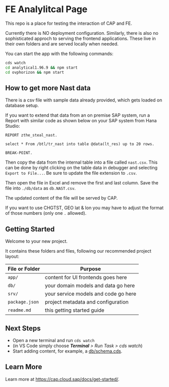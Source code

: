 # FE Analylitcal Page

This repo is a place for testing the interaction of CAP and FE.

Currently there is NO deployment configuration.
Similarly, there is also no sophisticated approch to serving the frontend applications. These live in their own folders and are served locally when needed.

You can start the app with the following commands:

```sh
cds watch
cd analytical1.96.9 && npm start 
cd ovphorizon && npm start
```

## How to get more Nast data

There is a csv file with sample data already provided, which gets loaded on database setup.

If you want to extend that data from an on premise SAP system, run a Report with similar code as shown below on your SAP system from Hana Studio:

```ABAP
REPORT zthe_steal_nast.

select * From /btl/tr_nast into table @data(lt_res) up to 20 rows.

BREAK-POINT.
```

Then copy the data from the internal table into a file called `nast.csv`. This can be done by right clicking on the table data in debugger and selecting `Export to File...`. Be sure to update the file extension to `.csv`.

Then open the file in Excel and remove the first and last column.
Save the file into `./db/data` as `db.NAST.csv`.

The updated content of the file will be served by CAP.

If you want to use CHGTST, GEO lat & lon you may have to adjust the format of those numbers (only one `.` allowed).

## Getting Started

Welcome to your new project.

It contains these folders and files, following our recommended project layout:

File or Folder | Purpose
---------|----------
`app/` | content for UI frontends goes here
`db/` | your domain models and data go here
`srv/` | your service models and code go here
`package.json` | project metadata and configuration
`readme.md` | this getting started guide

## Next Steps

- Open a new terminal and run `cds watch`
- (in VS Code simply choose _**Terminal** > Run Task > cds watch_)
- Start adding content, for example, a [db/schema.cds](db/schema.cds).

## Learn More

Learn more at https://cap.cloud.sap/docs/get-started/.
